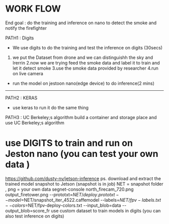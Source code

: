 # WORK FLOW
End goal : do the training and inference  on nano to detect the smoke and notify the firefighter


PATH1 : Digits 
- We use digits to do the training and test the inference on digits (30secs)
1. we put the Dataset from drone and we can distinguishh the sky and lrerrin
2.now we are trying feed the smoke data and label it to train and let it detect smoke
3.use the smoke data provided by researcher
4.run on live camera

- run the model on jestoon nano(edge device) to do inference(2 mins)

------------------
PATH2 : KERAS
- use keras to run it do the same thing

PATH3 : UC Berkeley;s algorithm 
build a container and storage place and use UC Berkeley;s algorithm 








# use DIGITS to train and run on Jeston nano (you can test your own data )
https://github.com/dusty-nv/jetson-inference
ps. download and extract the trained model snapshot to Jetson (snapshot is in job)
NET = snapshot folder , png = your own data
segnet-console north_firecam_720.png output_firetower.png --prototxt=$NET/deploy.prototxt --model=$NET/snapshot_iter_4522.caffemodel --labels=$NET/fpv-labels.txt --colors=$NET/fpv-deploy-colors.txt --input_blob=data --output_blob=score_fr
use custom dataset to train models in digits (you can also test inference on digits)




